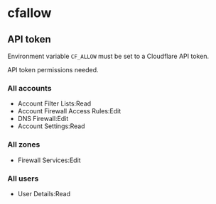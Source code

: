# cfallow

## API token

Environment variable `CF_ALLOW` must be set to a Cloudflare API token.

API token permissions needed.

### All accounts

* Account Filter Lists:Read
* Account Firewall Access Rules:Edit
* DNS Firewall:Edit
* Account Settings:Read

### All zones

* Firewall Services:Edit

### All users

* User Details:Read
